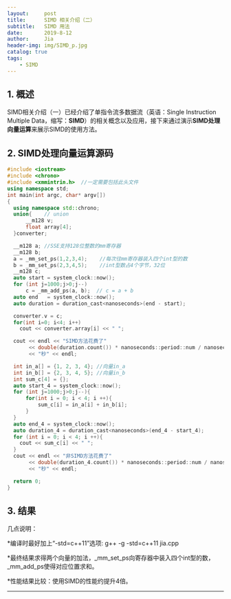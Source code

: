 ```yaml
---
layout:     post
title:      SIMD 相关介绍（二）
subtitle:   SIMD 用法
date:       2019-8-12
author:     Jia
header-img: img/SIMD_p.jpg
catalog: true
tags:
    - SIMD
---
```



## 1. 概述
SIMD相关介绍（一）已经介绍了单指令流多数据流（英语：Single Instruction Multiple Data，缩写：**SIMD**）的相关概念以及应用，接下来通过演示**SIMD处理向量运算**来展示SIMD的使用方法。

## 2. SIMD处理向量运算源码

```C++
#include <iostream>
#include <chrono>
#include <xmmintrin.h>  //一定需要包括此头文件
using namespace std;
int main(int argc, char* argv[])
{
  using namespace std::chrono; 
  union{    // union 
	  __m128 v;
	  float array[4];
  }converter;

  __m128 a; //SSE支持128位整数的mm寄存器
  __m128 b;
  a = _mm_set_ps(1,2,3,4);    //每次往mm寄存器装入四个int型的数
  b = _mm_set_ps(2,3,4,5);    //int型数占4个字节，32位
  __m128 c;
  auto start = system_clock::now();
  for (int j=1000;j>0;j--) 
	  c = _mm_add_ps(a, b);  // c = a + b
  auto end   = system_clock::now();
  auto duration = duration_cast<nanoseconds>(end - start);

  converter.v = c;
  for(int i=0; i<4; i++)
  	cout << converter.array[i] << " ";

  cout << endl << "SIMD方法花费了" 
	   << double(duration.count()) * nanoseconds::period::num / nanoseconds::period::den 
       << "秒" << endl;

  int in_a[] = {1, 2, 3, 4}; //向量in_a
  int in_b[] = {2, 3, 4, 5}; //向量in_b
  int sum_c[4] = {};
  auto start_4 = system_clock::now();
  for (int j=1000;j>0;j--){
	  for(int i = 0; i < 4; i ++){
		  sum_c[i] = in_a[i] + in_b[i];
	  }
  }
  auto end_4 = system_clock::now();                                                                 
  auto duration_4 = duration_cast<nanoseconds>(end_4 - start_4);
  for (int i = 0; i < 4; i ++){
	cout << sum_c[i] << " ";
  }
  cout << endl << "非SIMD方法花费了" 
	   << double(duration_4.count()) * nanoseconds::period::num / nanoseconds::period::den 
       << "秒" << endl;

  return 0;
}
```

## 3. 结果



几点说明：

*编译时最好加上“-std=c++11”选项:
 g++ -g -std=c++11 jia.cpp 

*最终结果求得两个向量的加法，_mm_set_ps向寄存器中装入四个int型的数，_mm_add_ps使得对应位置求和。

*性能结果比较：使用SIMD的性能约提升4倍。


***
